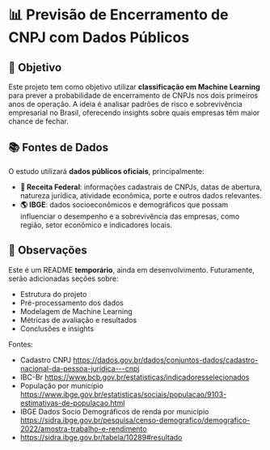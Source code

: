 # 📊 Previsão de Encerramento de CNPJ com Dados Públicos

## 🎯 Objetivo
Este projeto tem como objetivo utilizar **classificação em Machine Learning** para prever a probabilidade de encerramento de CNPJs nos dois primeiros anos de operação. A ideia é analisar padrões de risco e sobrevivência empresarial no Brasil, oferecendo insights sobre quais empresas têm maior chance de fechar.

## 📚 Fontes de Dados
O estudo utilizará **dados públicos oficiais**, principalmente:

- **🏢 Receita Federal**: informações cadastrais de CNPJs, datas de abertura, natureza jurídica, atividade econômica, porte e outros dados relevantes.
- **🌎 IBGE**: dados socioeconômicos e demográficos que possam influenciar o desempenho e a sobrevivência das empresas, como região, setor econômico e indicadores locais.

## 📝 Observações
Este é um README **temporário**, ainda em desenvolvimento. Futuramente, serão adicionadas seções sobre:

- Estrutura do projeto  
-  Pré-processamento dos dados  
- Modelagem de Machine Learning  
- Métricas de avaliação e resultados  
- Conclusões e insights

Fontes: 
- Cadastro CNPJ https://dados.gov.br/dados/conjuntos-dados/cadastro-nacional-da-pessoa-juridica---cnpj
- IBC-Br https://www.bcb.gov.br/estatisticas/indicadoresselecionados
- População por município https://www.ibge.gov.br/estatisticas/sociais/populacao/9103-estimativas-de-populacao.html
- IBGE Dados Socio Demográficos de renda por município https://sidra.ibge.gov.br/pesquisa/censo-demografico/demografico-2022/amostra-trabalho-e-rendimento
- https://sidra.ibge.gov.br/tabela/10289#resultado
